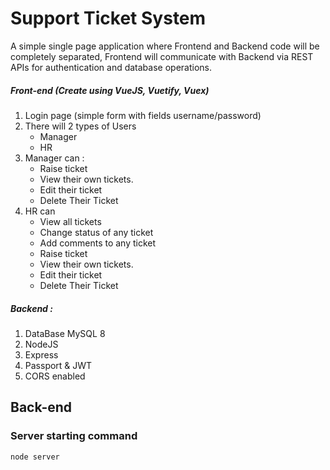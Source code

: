 # Support Ticket System

A simple single page application where Frontend and Backend code will be completely separated,
Frontend will communicate with Backend via REST APIs for authentication and database operations.

##### Front-end (Create using VueJS, Vuetify, Vuex)

1. Login page (simple form with fields username/password)
2. There will 2 types of Users
    - Manager
    - HR
3. Manager can :
    - Raise ticket
    - View their own tickets.
    - Edit their ticket
    - Delete Their Ticket
4. HR can
    - View all tickets
    - Change status of any ticket
    - Add comments to any ticket
    - Raise ticket
    - View their own tickets.
    - Edit their ticket
    - Delete Their Ticket

##### Backend :

1. DataBase MySQL 8
2. NodeJS
3. Express
4. Passport & JWT
5. CORS enabled

## Back-end

### Server starting command

```
node server
```
